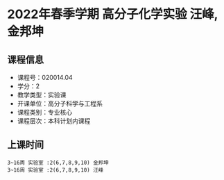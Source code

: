 # 2022年春季学期 高分子化学实验 汪峰, 金邦坤






## 课程信息

- 课程号：020014.04
- 学分：2
- 教学类型：实验课
- 开课单位：高分子科学与工程系
- 课程类别：专业核心
- 课程层次：本科计划内课程

## 上课时间

```
3~16周 实验室 :2(6,7,8,9,10) 金邦坤
3~16周 实验室 :2(6,7,8,9,10) 汪峰
```

